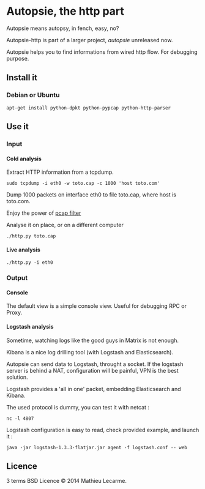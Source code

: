 Autopsie, the http part
=======================

Autopsie means autopsy, in fench, easy, no?

Autopsie-http is part of a larger project, _autopsie_ unreleased now.

Autopsie helps you to find informations from wired http flow.
For debugging purpose.

Install it
----------

### Debian or Ubuntu

    apt-get install python-dpkt python-pypcap python-http-parser

Use it
------

### Input
#### Cold analysis

Extract HTTP information from a tcpdump.

    sudo tcpdump -i eth0 -w toto.cap -c 1000 'host toto.com'

Dump 1000 packets on interface eth0 to file toto.cap, where host is toto.com.

Enjoy the power of [pcap filter](http://wiki.wireshark.org/CaptureFilters)

Analyse it on place, or on a different computer

    ./http.py toto.cap

#### Live analysis

    ./http.py -i eth0

### Output

#### Console

The default view is a simple console view. Useful for debugging RPC or Proxy.

#### Logstash analysis

Sometime, watching logs like the good guys in Matrix is not enough.

Kibana is a nice log drilling tool (with Logstash and Elasticsearch).

Autopsie can send data to Logstash, throught a socket.
If the logstash server is behind a NAT, configuration will be painful, VPN is the best solution.

Logstash provides a 'all in one' packet, embedding Elasticsearch and Kibana.

The used protocol is dummy, you can test it with netcat :

    nc -l 4807

Logstash configuration is easy to read, check provided example, and launch it :

    java -jar logstash-1.3.3-flatjar.jar agent -f logstash.conf -- web


Licence
-------

3 terms BSD Licence © 2014 Mathieu Lecarme.
